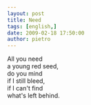 ```yaml
---
layout: post
title: Need
tags: [english,]
date: 2009-02-18 17:50:00
author: pietro
---
```

All you need<br/>a young red seed,<br/>do you mind<br/>if I still bleed,<br/>if I can't find<br/>what's left behind.
